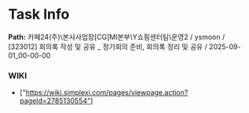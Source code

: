 # Task Info

**Path:** 카페24(주)\본사사업장\[CG]MI본부\Y쇼핑센터팀\운영2 / ysmoon / [323012] 회의록 작성 및 공유 _ 정기회의 준비, 회의록 정리 및 공유 / 2025-09-01_00-00-00

### WIKI
- ["https://wiki.simplexi.com/pages/viewpage.action?pageId=2785130554"]

